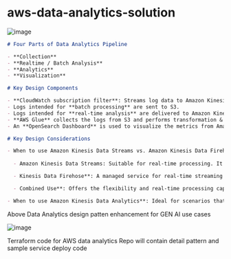 # aws-data-analytics-solution


![image](https://github.com/user-attachments/assets/387edee4-28e3-4cbc-b26a-e0aafc0e28ce)


```markdown
# Four Parts of Data Analytics Pipeline

- **Collection**
- **Realtime / Batch Analysis**
- **Analytics**
- **Visualization**

# Key Design Components

- **CloudWatch subscription filter**: Streams log data to Amazon Kinesis Firehose.
- Logs intended for **batch processing** are sent to S3.
- Logs intended for **real-time analysis** are delivered to Amazon Kinesis Data Analytics.
- **AWS Glue** collects the logs from S3 and performs transformation & analysis.
- An **OpenSearch Dashboard** is used to visualize the metrics from Amazon OpenSearch.

# Key Design Considerations

- When to use Amazon Kinesis Data Streams vs. Amazon Kinesis Data Firehose, or both:
  
  - Amazon Kinesis Data Streams: Suitable for real-time processing. It provides customization capabilities, allowing developers to write custom logic for processing data as it flows through the stream.

  - Kinesis Data Firehose**: A managed service for real-time streaming to Redshift/S3. It simplifies the process of loading data for storage and analytics.

  - Combined Use**: Offers the flexibility and real-time processing capabilities of Kinesis Data Streams with the simplicity and integration ease of Kinesis Data Firehose.

- When to use Amazon Kinesis Data Analytics**: Ideal for scenarios that require real-time analytics and complex data processing capabilities directly on the streaming data.
```
Above Data Analytics design patten enhancement for GEN AI use cases

![image](https://github.com/user-attachments/assets/3308e5e2-2595-40f6-918e-20df16349df8)


Terraform code for AWS data analytics
 Repo will contain detail pattern and sample service deploy code
